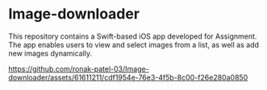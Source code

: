 # Image-downloader
This repository contains a Swift-based iOS app developed for Assignment. The app enables users to view and select images from a list, as well as add new images dynamically. 

https://github.com/ronak-patel-03/Image-downloader/assets/61611211/cdf1954e-76e3-4f5b-8c00-f26e280a0850

